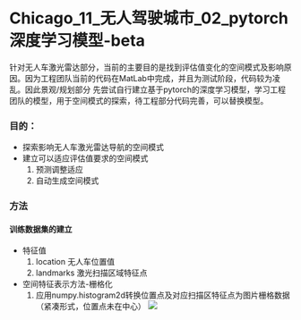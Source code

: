 # Chicago_11_无人驾驶城市_02_pytorch深度学习模型-beta
针对无人车激光雷达部分，当前的主要目的是找到评估值变化的空间模式及影响原因。因为工程团队当前的代码在MatLab中完成，并且为测试阶段，代码较为凌乱。因此景观/规划部分
先尝试自行建立基于pytorch的深度学习模型，学习工程团队的模型，用于空间模式的探索，待工程部分代码完善，可以替换模型。
### 目的：
* 探索影响无人车激光雷达导航的空间模式
* 建立可以适应评估值要求的空间模式
  1. 预测调整适应
  2. 自动生成空间模式
### 方法
#### 训练数据集的建立
* 特征值
  1. location 无人车位置值
  2. landmarks  激光扫描区域特征点
* 空间特征表示方法-栅格化
  1. 应用numpy.histogram2d转换位置点及对应扫描区特征点为图片栅格数据（紧凑形式，位置点未在中心）
  ![](https://github.com/richieBao/python-urbanPlanning/blob/master/images/41_02.jpg)
